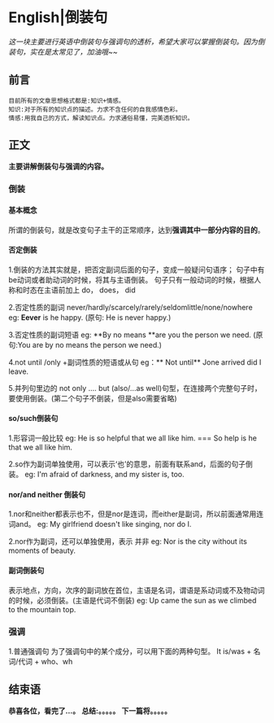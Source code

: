 # English|倒装句
*这一块主要进行英语中倒装句与强调句的透析，希望大家可以掌握倒装句。因为倒装句，实在是太常见了，加油哦~~*

## 前言
    目前所有的文章思想格式都是:知识+情感。
    知识:对于所有的知识点的描述。力求不含任何的自我感情色彩。
    情感:用我自己的方式，解读知识点。力求通俗易懂，完美透析知识。

## 正文
**主要讲解倒装句与强调的内容。**

### 倒装
#### 基本概念
所谓的倒装句，就是改变句子主干的正常顺序，达到**强调其中一部分内容的目的**。

#### 否定倒装
1.倒装的方法其实就是，把否定副词后面的句子，变成一般疑问句语序；
句子中有be动词或者助动词的时候，将其与主语倒装。
句子只有一般动词的时候，根据人称和时态在主语前加上 do， does， did

2.否定性质的副词
never/hardly/scarcely/rarely/seldomlittle/none/nowhere
eg: **Eever** is he happy.
(原句: He is never happy.)

3.否定性质的副词短语
eg: **By no means **are you the person we need.
(原句:You are by no means the person we need.)

4.not until /only +副词性质的短语或从句
eg：** Not until** Jone arrived did  I leave.

5.并列句里边的 not only .... but (also/...as well)句型，在连接两个完整句子时，要使用倒装。(第二个句子不倒装，但是also需要省略)


#### so/such倒装句
1.形容词一般比较
eg: He is so helpful that we all like him.
=== So help is he that we all like him.

2.so作为副词单独使用，可以表示‘也’的意思，前面有联系and，后面的句子倒装。
eg: I'm afraid of darkness, and my sister is, too.


#### nor/and neither 倒装句
1.nor和neither都表示也不，但是nor是连词，而either是副词，所以前面通常用连词and。
eg: My girlfriend doesn't like singing, nor do I.

2.nor作为副词，还可以单独使用，表示 并非
eg: Nor is the city without its moments of beauty.

#### 副词倒装句
表示地点，方向，次序的副词放在首位，主语是名词，谓语是系动词或不及物动词的时候，必须倒装。(主语是代词不倒装)
eg: Up came the sun as we climbed to the mountain top.



### 强调
1.普通强调句
为了强调句中的某个成分，可以用下面的两种句型。
It is/was + 名词/代词 + who、wh









## 结束语
 **恭喜各位，看完了...。**
**总结:。。。。。**
**下一篇将。。。。。**








